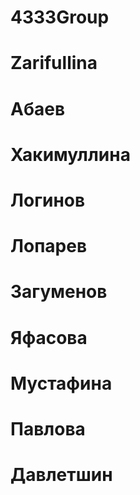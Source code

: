 ﻿# 4333Group

# Zarifullina

# Абаев

# Хакимуллина

# Логинов

# Лопарев

# Загуменов

# Яфасова

# Мустафина

# Павлова

# Давлетшин
